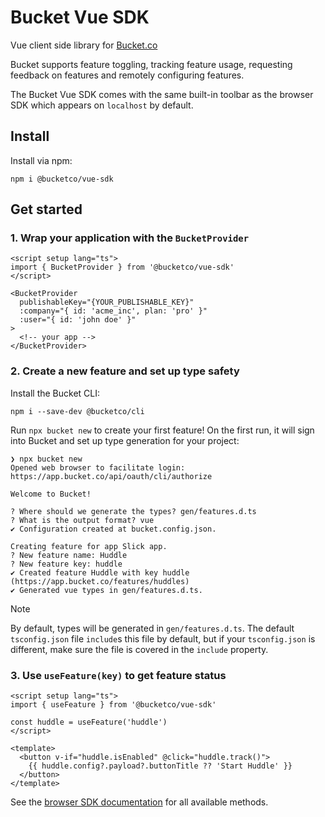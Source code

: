 # Bucket Vue SDK

Vue client side library for [Bucket.co](https://bucket.co)

Bucket supports feature toggling, tracking feature usage, requesting feedback on features and remotely configuring features.

The Bucket Vue SDK comes with the same built-in toolbar as the browser SDK which appears on `localhost` by default.

## Install

Install via npm:

```shell
npm i @bucketco/vue-sdk
```

## Get started

### 1. Wrap your application with the `BucketProvider`

```vue
<script setup lang="ts">
import { BucketProvider } from '@bucketco/vue-sdk'
</script>

<BucketProvider
  publishableKey="{YOUR_PUBLISHABLE_KEY}"
  :company="{ id: 'acme_inc', plan: 'pro' }"
  :user="{ id: 'john doe' }"
>
  <!-- your app -->
</BucketProvider>
```

### 2. Create a new feature and set up type safety

Install the Bucket CLI:

```shell
npm i --save-dev @bucketco/cli
```

Run `npx bucket new` to create your first feature!
On the first run, it will sign into Bucket and set up type generation for your project:

```shell
❯ npx bucket new
Opened web browser to facilitate login: https://app.bucket.co/api/oauth/cli/authorize

Welcome to Bucket!

? Where should we generate the types? gen/features.d.ts
? What is the output format? vue
✔ Configuration created at bucket.config.json.

Creating feature for app Slick app.
? New feature name: Huddle
? New feature key: huddle
✔ Created feature Huddle with key huddle (https://app.bucket.co/features/huddles)
✔ Generated vue types in gen/features.d.ts.
```

> [!Note]
> By default, types will be generated in `gen/features.d.ts`.
> The default `tsconfig.json` file `include`s this file by default, but if your `tsconfig.json` is different, make sure the file is covered in the `include` property.

### 3. Use `useFeature(key)` to get feature status

```vue
<script setup lang="ts">
import { useFeature } from '@bucketco/vue-sdk'

const huddle = useFeature('huddle')
</script>

<template>
  <button v-if="huddle.isEnabled" @click="huddle.track()">
    {{ huddle.config?.payload?.buttonTitle ?? 'Start Huddle' }}
  </button>
</template>
```

See the [browser SDK documentation](../browser-sdk/README.md) for all available methods.
